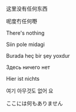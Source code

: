 这里没有任何东西

呢度冇任何嘢

There's nothing 

Siin pole midagi

Burada heç bir şey yoxdur

Здесь ничего нет

Hier ist nichts

여기 아무것도 없어 요

ここには何もありません


